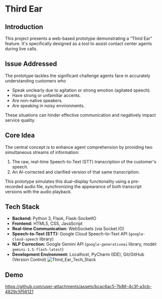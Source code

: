 # Third Ear

## Introduction

This project presents a web-based prototype demonstrating a "Third Ear" feature. It's specifically designed as a tool to assist contact center agents during live calls.

## Issue Addressed

The prototype tackles the significant challenge agents face in accurately understanding customers who

* Speak unclearly due to agitation or strong emotion (agitated speech).
* Have strong or unfamiliar accents.
* Are non-native speakers.
* Are speaking in noisy environments.

These situations can hinder effective communication and negatively impact service quality.

## Core Idea

The central concept is to enhance agent comprehension by providing two simultaneous streams of information:

1.  The raw, real-time Speech-to-Text (STT) transcription of the customer's speech.
2.  An AI-corrected and clarified version of that same transcription.

This prototype simulates this dual-display functionality using a pre-recorded audio file, synchronizing the appearance of both transcript versions with the audio playback.

## Tech Stack
* **Backend:** Python 3, Flask, Flask-SocketIO
* **Frontend:** HTML5, CSS, JavaScript
* **Real-time Communication:** WebSockets (via Socket.IO)
* **Speech-to-Text (STT):** Google Cloud Speech-to-Text API (`google-cloud-speech` library)
* **NLP Correction:** Google Gemini API (`google-generativeai` library, model: `gemini-1.5-flash-latest`)
* **Development Environment:** Localhost, PyCharm (IDE), Git/GitHub (Version Control)
![Third_Ear_Tech_Stack](https://github.com/user-attachments/assets/e81fb278-2e0c-462f-8849-79eae1e92dd4)


## Demo
https://github.com/user-attachments/assets/bcac6ac5-7b86-4c3f-a3cb-4829c5f56121



